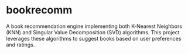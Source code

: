 # bookrecomm
A book recommendation engine implementing both K-Nearest Neighbors (KNN) and Singular Value Decomposition (SVD) algorithms. This project leverages these algorithms to suggest books based on user preferences and ratings.
